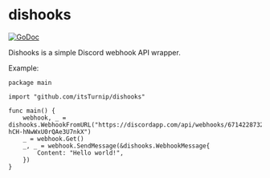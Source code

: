 # dishooks
[![GoDoc](https://godoc.org/github.com/itsTurnip/dishooks?status.svg)](https://godoc.org/github.com/itsTurnip/dishooks)

Dishooks is a simple Discord webhook API wrapper.

Example:
```golang
package main 

import "github.com/itsTurnip/dishooks"

func main() {
    webhook, _ = dishooks.WebhookFromURL("https://discordapp.com/api/webhooks/671422873239289884/G0ArWEr3hgJ1I4THBIiwxkIbnGkHTGawikf3Z7be3afsZD-hCH-hNwWxU0rQAe3U7nkX")
    _ = webhook.Get()
    _, _ = webhook.SendMessage(&dishooks.WebhookMessage{
        Content: "Hello world!",
    })
}
```
